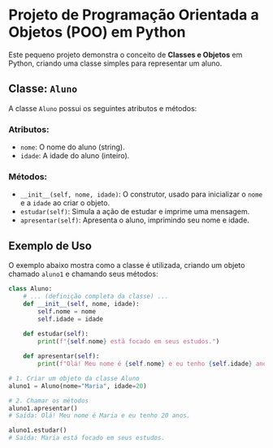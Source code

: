 # Projeto de Programação Orientada a Objetos (POO) em Python

Este pequeno projeto demonstra o conceito de **Classes e Objetos** em Python, criando uma classe simples para representar um aluno.

## Classe: `Aluno`

A classe `Aluno` possui os seguintes atributos e métodos:

### Atributos:
* `nome`: O nome do aluno (string).
* `idade`: A idade do aluno (inteiro).

### Métodos:
* `__init__(self, nome, idade)`: O construtor, usado para inicializar o `nome` e a `idade` ao criar o objeto.
* `estudar(self)`: Simula a ação de estudar e imprime uma mensagem.
* `apresentar(self)`: Apresenta o aluno, imprimindo seu nome e idade.

## Exemplo de Uso

O exemplo abaixo mostra como a classe é utilizada, criando um objeto chamado `aluno1` e chamando seus métodos:

```python
class Aluno:
    # ... (definição completa da classe) ...
    def __init__(self, nome, idade):
        self.nome = nome
        self.idade = idade
    
    def estudar(self):
        print(f"{self.nome} está focado em seus estudos.")

    def apresentar(self):
        print(f"Olá! Meu nome é {self.nome} e eu tenho {self.idade} anos.")

# 1. Criar um objeto da classe Aluno
aluno1 = Aluno(nome="Maria", idade=20)

# 2. Chamar os métodos
aluno1.apresentar()
# Saída: Olá! Meu nome é Maria e eu tenho 20 anos.

aluno1.estudar()
# Saída: Maria está focado em seus estudos.
